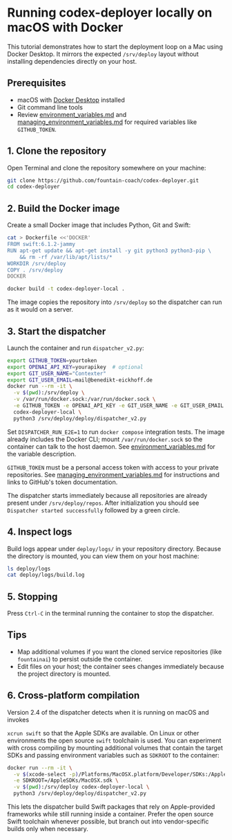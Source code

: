 # Running codex-deployer locally on macOS with Docker

This tutorial demonstrates how to start the deployment loop on a Mac using Docker Desktop. It mirrors the expected `/srv/deploy` layout without installing dependencies directly on your host.

## Prerequisites

- macOS with [Docker Desktop](https://www.docker.com/products/docker-desktop/) installed
- Git command line tools
- Review [environment_variables.md](environment_variables.md) and
  [managing_environment_variables.md](managing_environment_variables.md)
  for required variables like `GITHUB_TOKEN`.

## 1. Clone the repository

Open Terminal and clone the repository somewhere on your machine:

```bash
git clone https://github.com/fountain-coach/codex-deployer.git
cd codex-deployer
```

## 2. Build the Docker image

Create a small Docker image that includes Python, Git and Swift:

```bash
cat > Dockerfile <<'DOCKER'
FROM swift:6.1.2-jammy
RUN apt-get update && apt-get install -y git python3 python3-pip \
    && rm -rf /var/lib/apt/lists/*
WORKDIR /srv/deploy
COPY . /srv/deploy
DOCKER

docker build -t codex-deployer-local .
```

The image copies the repository into `/srv/deploy` so the dispatcher can run as it would on a server.

## 3. Start the dispatcher

Launch the container and run `dispatcher_v2.py`:

```bash
export GITHUB_TOKEN=yourtoken
export OPENAI_API_KEY=yourapikey  # optional
export GIT_USER_NAME="Contexter"
export GIT_USER_EMAIL=mail@benedikt-eickhoff.de
docker run --rm -it \
  -v $(pwd):/srv/deploy \
  -v /var/run/docker.sock:/var/run/docker.sock \
  -e GITHUB_TOKEN -e OPENAI_API_KEY -e GIT_USER_NAME -e GIT_USER_EMAIL \
  codex-deployer-local \
  python3 /srv/deploy/deploy/dispatcher_v2.py
```

Set `DISPATCHER_RUN_E2E=1` to run `docker compose` integration tests. The image already includes the Docker CLI; mount `/var/run/docker.sock` so the container can talk to the host daemon. See [environment_variables.md](environment_variables.md) for the variable description.

`GITHUB_TOKEN` must be a personal access token with access to your private
repositories. See [managing_environment_variables.md](managing_environment_variables.md)
for instructions and links to GitHub's token documentation.

The dispatcher starts immediately because all repositories are already present under `/srv/deploy/repos`. After initialization you should see `Dispatcher started successfully` followed by a green circle.

## 4. Inspect logs

Build logs appear under `deploy/logs/` in your repository directory. Because the directory is mounted, you can view them on your host machine:

```bash
ls deploy/logs
cat deploy/logs/build.log
```

## 5. Stopping

Press `Ctrl-C` in the terminal running the container to stop the dispatcher.

## Tips

- Map additional volumes if you want the cloned service repositories (like `fountainai`) to persist outside the container.
- Edit files on your host; the container sees changes immediately because the project directory is mounted.

## 6. Cross-platform compilation

Version 2.4 of the dispatcher detects when it is running on macOS and invokes

`xcrun swift` so that the Apple SDKs are available. On Linux or other
environments the open source `swift` toolchain is used. You can experiment with
cross compiling by mounting additional volumes that contain the target SDKs and
passing environment variables such as `SDKROOT` to the container:

```bash
docker run --rm -it \
  -v $(xcode-select -p)/Platforms/MacOSX.platform/Developer/SDKs:/AppleSDKs \
  -e SDKROOT=/AppleSDKs/MacOSX.sdk \
  -v $(pwd):/srv/deploy codex-deployer-local \
  python3 /srv/deploy/deploy/dispatcher_v2.py
```

This lets the dispatcher build Swift packages that rely on Apple-provided
frameworks while still running inside a container. Prefer the open source Swift
toolchain whenever possible, but branch out into vendor-specific builds only
when necessary.
